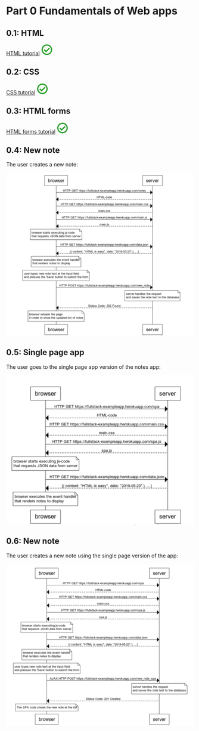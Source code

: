 # Part 0 Fundamentals of Web apps

## 0.1: HTML
[HTML tutorial](https://developer.mozilla.org/en-US/docs/Learn/Getting_started_with_the_web/HTML_basics) <img src="https://github.com/ssokurenko/fullstackopen/raw/master/assets/images/done.png" width="30" height="30">

## 0.2: CSS
[CSS tutorial](https://developer.mozilla.org/en-US/docs/Learn/Getting_started_with_the_web/CSS_basics) <img src="https://github.com/ssokurenko/fullstackopen/raw/master/assets/images/done.png" width="30" height="30">

## 0.3: HTML forms
[HTML forms tutorial](https://developer.mozilla.org/en-US/docs/Learn/HTML/Forms/Your_first_HTML_form) <img src="https://github.com/ssokurenko/fullstackopen/raw/master/assets/images/done.png" width="30" height="30">

## 0.4: New note

The user creates a new note:

<img src="https://github.com/ssokurenko/fullstackopen/raw/master/assets/images/diagram-0-4.png">

## 0.5: Single page app

The user goes to the single page app version of the notes app:

<img src="https://github.com/ssokurenko/fullstackopen/raw/master/assets/images/diagram-0-5.png">

## 0.6: New note

The user creates a new note using the single page version of the app:

<img src="https://github.com/ssokurenko/fullstackopen/raw/master/assets/images/diagram-0-6.png">
